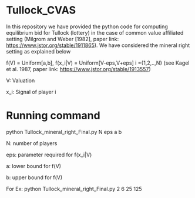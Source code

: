 # Tullock_CVAS
In this repository we have provided the python code for computing equilibrium bid for Tullock (lottery) in the case of common value affiliated setting (Milgrom and Weber [1982], paper link: https://www.jstor.org/stable/1911865). We have considered the mineral right setting as explained below

f(V) = Uniform[a,b],  f(x_i|V) = Uniform[V-eps,V+eps] i ={1,2,..,N} (see Kagel et al. 1987, paper link: https://www.jstor.org/stable/1913557)

V: Valuation 

x_i: Signal of player i


# Running command
python Tullock_mineral_right_Final.py N eps a b

N: number of players

eps: parameter required for f(x_i|V)

a: lower bound for f(V)

b: upper bound for f(V)

For Ex: python Tullock_mineral_right_Final.py 2 6 25 125



